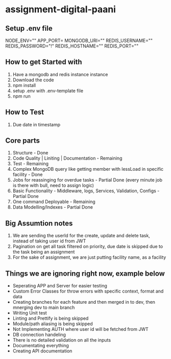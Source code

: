 # assignment-digital-paani

## Setup .env file
NODE_ENV=""
APP_PORT=
MONGODB_URI=""
REDIS_USERNAME=""
REDIS_PASSWORD="!"
REDIS_HOSTNAME=""
REDIS_PORT=""

## How to get Started with
1. Have a mongodb and redis instance instance
2. Download the code
3. npm install
4. setup .env with .env-template file
5. npm run

## How to Test
1. Due date in timestamp

## Core parts
1. Structure - Done
2. Code Quality | Liniting | Documentation - Remaining
3. Test - Remaining
4. Complex MongoDB query like getting member with lessLoad in specific facility - Done
5. Jobs for reassinging for overdue tasks - Partial Done (every minute job is there with bull, need to assign logic)
6. Basic Functionality - Middleware, logs, Services, Validation, Configs - Partial Done
7. One command Deployable - Remaining
8. Data Modelling/Indexes - Partial Done


## Big Assumtion notes
1. We are sending the userId for the create, update and delete task, instead of taking user id from JWT
2. Pagination on get all task filtered on priority, due date is skipped due to the task being an assignment
3. For the sake of assignment, we are just putting facility name, as a facility

## Things we are ignoring right now, example below
- Seperating APP and Server for easier testing
- Custom Error Classes for throw errors with specific context, format and data
- Creating branches for each feature and then merged in to dev, then mnerging dev to main branch
- Writing Unit test
- Linting and Prettify is being skipped
- Module/path aliasing is being skipped
- Not Implementing AUTH where user id will be fetched from JWT
- DB connection handeling
- There is no detailed validation on all the inputs
- Documentating everything
- Creating API documentation
